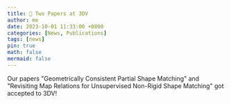 ```yaml
---
title: 📄 Two Papers at 3DV
author: me
date: 2023-10-01 11:33:00 +0800
categories: [News, Publications]
tags: [news]
pin: true
math: false
mermaid: false
---
```


Our papers "Geometrically Consistent Partial Shape Matching" and "Revisiting Map Relations for Unsupervised Non-Rigid Shape Matching" got accepted to 3DV!
